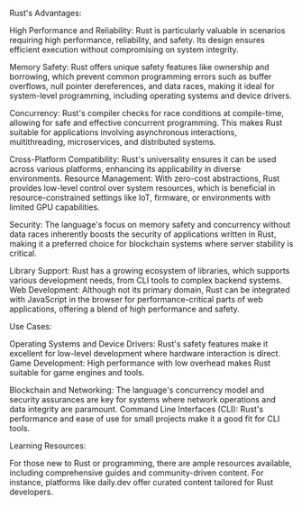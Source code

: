 
Rust's Advantages:

High Performance and Reliability: Rust is particularly valuable in scenarios requiring high performance, reliability, and safety. Its design ensures efficient execution without compromising on system integrity.

Memory Safety: Rust offers unique safety features like ownership and borrowing, which prevent common programming errors such as buffer overflows, null pointer dereferences, and data races, making it ideal for system-level programming, including operating systems and device drivers.

Concurrency: Rust's compiler checks for race conditions at compile-time, allowing for safe and effective concurrent programming. This makes Rust suitable for applications involving asynchronous interactions, multithreading, microservices, and distributed systems.

Cross-Platform Compatibility: Rust's universality ensures it can be used across various platforms, enhancing its applicability in diverse environments.
Resource Management: With zero-cost abstractions, Rust provides low-level control over system resources, which is beneficial in resource-constrained settings like IoT, firmware, or environments with limited GPU capabilities.

Security: The language's focus on memory safety and concurrency without data races inherently boosts the security of applications written in Rust, making it a preferred choice for blockchain systems where server stability is critical.

Library Support: Rust has a growing ecosystem of libraries, which supports various development needs, from CLI tools to complex backend systems.
Web Development: Although not its primary domain, Rust can be integrated with JavaScript in the browser for performance-critical parts of web applications, offering a blend of high performance and safety.

Use Cases:

Operating Systems and Device Drivers: Rust's safety features make it excellent for low-level development where hardware interaction is direct.
Game Development: High performance with low overhead makes Rust suitable for game engines and tools.

Blockchain and Networking: The language's concurrency model and security assurances are key for systems where network operations and data integrity are paramount.
Command Line Interfaces (CLI): Rust's performance and ease of use for small projects make it a good fit for CLI tools.

Learning Resources:

For those new to Rust or programming, there are ample resources available, including comprehensive guides and community-driven content. For instance, platforms like daily.dev offer curated content tailored for Rust developers.
